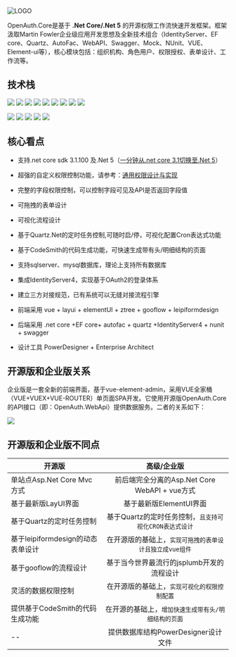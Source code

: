 ![LOGO](/logocore.png "1.png")

OpenAuth.Core是基于 **.Net Core/.Net 5** 的开源权限工作流快速开发框架。框架汲取Martin Fowler企业级应用开发思想及全新技术组合（IdentityServer、EF core、Quartz、AutoFac、WebAPI、Swagger、Mock、NUnit、VUE、Element-ui等），核心模块包括：组织机构、角色用户、权限授权、表单设计、工作流等。

## 技术栈

![](https://img.shields.io/badge/release-2.0-blue)
![](https://img.shields.io/badge/.net%20core-3.1.100-blue)
![](https://img.shields.io/badge/IdentityServer4-3.0.1-blue)
![](https://img.shields.io/badge/quartz-3.0.7-blue)
![](https://img.shields.io/badge/Autofac-5.1.2-blue)
![](https://img.shields.io/badge/NUnit-3.12-blue)
![](https://img.shields.io/badge/SwaggerUI-OAS%203.0-blue)
![](https://img.shields.io/badge/Moq-4.13-blue)
![](https://img.shields.io/badge/log4net-2.0.8-blue)

![](https://img.shields.io/badge/vue-2.6.10-brightgreen)
![](https://img.shields.io/badge/element--ui-2.10.1-brightgreen)
![](https://img.shields.io/badge/node-%3E%3D4.0-brightgreen)
![](https://img.shields.io/badge/npm-3.0.0-brightgreen)
![](https://img.shields.io/badge/layui-2.5.6-brightgreen)

## 核心看点

* 支持.net core sdk 3.1.100 及.Net 5（[一分钟从.net core 3.1切换至.Net 5](https://www.cnblogs.com/yubaolee/p/Net3ToNet5.html)）

* 超强的自定义权限控制功能，请参考：[通用权限设计与实现](https://www.cnblogs.com/yubaolee/p/DataPrivilege.html)

* 完整的字段权限控制，可以控制字段可见及API是否返回字段值

* 可拖拽的表单设计  

* 可视化流程设计  

* 基于Quartz.Net的定时任务控制,可随时启/停，可视化配置Cron表达式功能

* 基于CodeSmith的代码生成功能，可快速生成带有头/明细结构的页面

* 支持sqlserver、mysql数据库，理论上支持所有数据库

* 集成IdentityServer4，实现基于OAuth2的登录体系

* 建立三方对接规范，已有系统可以无缝对接流程引擎

* 前端采用 vue + layui + elementUI + ztree + gooflow + leipiformdesign

* 后端采用 .net core +EF core+ autofac + quartz +IdentityServer4 + nunit + swagger

* 设计工具 PowerDesigner + Enterprise Architect

## 开源版和企业版关系

企业版是一套全新的前端界面，基于vue-element-admin，采用VUE全家桶（VUE+VUEX+VUE-ROUTER）单页面SPA开发。它使用开源版OpenAuth.Core的API接口（即：OpenAuth.WebApi）提供数据服务。二者的关系如下：

![](/architect.png)

## 开源版和企业版不同点

|    开源版    | 高级/企业版           |
| ------------- |:-------------:| 
| 单站点Asp.Net Core Mvc方式     | 前后端完全分离的Asp.Net Core WebAPI + vue方式 | 
| 基于最新版LayUI界面     | 基于最新版ElementUI界面  | 
| 基于Quartz的定时任务控制    | 基于Quartz的定时任务控制，`且支持可视化CRON表达式设计`      |   
| 基于leipiformdesign的动态表单设计   | 在开源版的基础上，`实现可拖拽的表单设计且独立成vue组件`      |   
| 基于gooflow的流程设计   | 基于当今世界最流行的jsplumb开发的流程设计      |   
| 灵活的数据权限控制   | 在开源版的基础上，`实现可视化的权限控制配置`   |   
| 提供基于CodeSmith的代码生成功能   | 在开源的基础上，`增加快速生成带有头/明细结构的页面`   |   
| --   | 提供数据库结构PowerDesigner设计文件  |   





